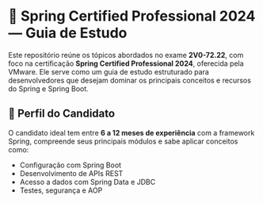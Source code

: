 # 🌱 Spring Certified Professional 2024 — Guia de Estudo

Este repositório reúne os tópicos abordados no exame **2V0-72.22**, com foco na certificação **Spring Certified Professional 2024**, oferecida pela VMware. Ele serve como um guia de estudo estruturado para desenvolvedores que desejam dominar os principais conceitos e recursos do Spring e Spring Boot.

## 🧠 Perfil do Candidato

O candidato ideal tem entre **6 a 12 meses de experiência** com a framework Spring, compreende seus principais módulos e sabe aplicar conceitos como:

- Configuração com Spring Boot
- Desenvolvimento de APIs REST
- Acesso a dados com Spring Data e JDBC
- Testes, segurança e AOP
